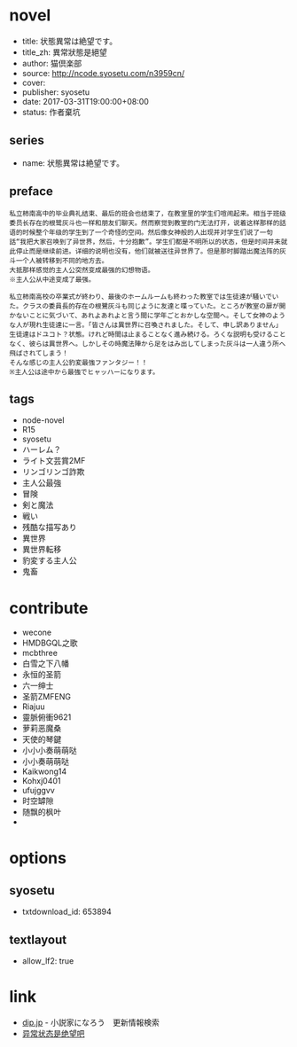 # novel

- title: 状態異常は絶望です。
- title_zh: 異常狀態是絕望
- author: 猫倶楽部
- source: http://ncode.syosetu.com/n3959cn/
- cover:
- publisher: syosetu
- date: 2017-03-31T19:00:00+08:00
- status: 作者棄坑

## series

- name: 状態異常は絶望です。

## preface


```
私立柿南高中的毕业典礼结束、最后的班会也结束了，在教室里的学生们喧闹起来。相当于班级委员长存在的根鹭灰斗也一样和朋友们聊天。然而察觉到教室的门无法打开，说着这样那样的話语的时候整个年级的学生到了一个奇怪的空间。然后像女神般的人出现并对学生们说了一句話“我把大家召唤到了异世界，然后，十分抱歉”。学生们都是不明所以的状态，但是时间并未就此停止而是继续前进。详细的说明也没有，他们就被送往异世界了。但是那时脚踏出魔法阵的灰斗一个人被转移到不同的地方去。
大抵那样感觉的主人公突然变成最强的幻想物语。
※主人公从中途变成了最强。

私立柿南高校の卒業式が終わり、最後のホームルームも終わった教室では生徒達が騒いでいた。クラスの委員長的存在の根鷺灰斗も同じように友達と喋っていた。ところが教室の扉が開かないことに気づいて、あれよあれよと言う間に学年ごとおかしな空間へ。そして女神のような人が現れ生徒達に一言。「皆さんは異世界に召喚されました。そして、申し訳ありません」生徒達はドユコト？状態。けれど時間は止まることなく進み続ける。ろくな説明も受けることなく、彼らは異世界へ。しかしその時魔法陣から足をはみ出してしまった灰斗は一人違う所へ飛ばされてしまう！
そんな感じの主人公豹変最強ファンタジー！！
※主人公は途中から最強でヒャッハーになります。
```

## tags

- node-novel
- R15
- syosetu
- ハーレム？
- ライト文芸賞2MF
- リンゴリンゴ詐欺
- 主人公最強
- 冒険
- 剣と魔法
- 戦い
- 残酷な描写あり
- 異世界
- 異世界転移
- 豹変する主人公
- 鬼畜

# contribute

- wecone
- HMDBGQL之歌
- mcbthree
- 白雪之下八幡
- 永恒的圣箭
- 六一绅士
- 圣箭ZMFENG
- Riajuu
- 靈脈俯衝9621
- 萝莉恶魔桑
- 天使的琴鍵
- 小小小奏萌萌哒
- 小小奏萌萌哒
- Kaikwong14
- Kohxj0401
- ufujggvv
- 时空罅隙
- 随飘的枫叶
- 

# options

## syosetu

- txtdownload_id: 653894

## textlayout

- allow_lf2: true

# link

- [dip.jp](https://narou.dip.jp/search.php?text=n3959cn&novel=all&genre=all&new_genre=all&length=0&down=0&up=100) - 小説家になろう　更新情報検索
- [异常状态是绝望吧](https://tieba.baidu.com/f?kw=%E5%BC%82%E5%B8%B8%E7%8A%B6%E6%80%81%E6%98%AF%E7%BB%9D%E6%9C%9B&ie=utf-8 "异常状态是绝望")



